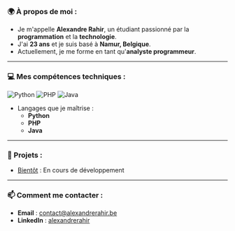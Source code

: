 ### 🌍 À propos de moi :

- Je m'appelle **Alexandre Rahir**, un étudiant passionné par la **programmation** et la **technologie**.
- J'ai **23 ans** et je suis basé à **Namur, Belgique**.
- Actuellement, je me forme en tant qu'**analyste programmeur**.

---

### 💻 Mes compétences techniques :
  ![Python](https://img.shields.io/badge/Python-3776AB?style=for-the-badge&logo=python&logoColor=white)
  ![PHP](https://img.shields.io/badge/PHP-777BB4?style=for-the-badge&logo=php&logoColor=white)
  ![Java](https://img.shields.io/badge/Java-007396?style=for-the-badge&logo=java&logoColor=white)
- Langages que je maîtrise :
  - **Python**
  - **PHP**
  - **Java**

---

### 🚀 Projets :

- [Bientôt](#) : En cours de développement

---

### 📫 Comment me contacter :

- **Email** : [contact@alexandrerahir.be](mailto:contact@alexandrerahir.be)
- **LinkedIn** : [alexandrerahir](https://www.linkedin.com/in/alexandrerahir)
